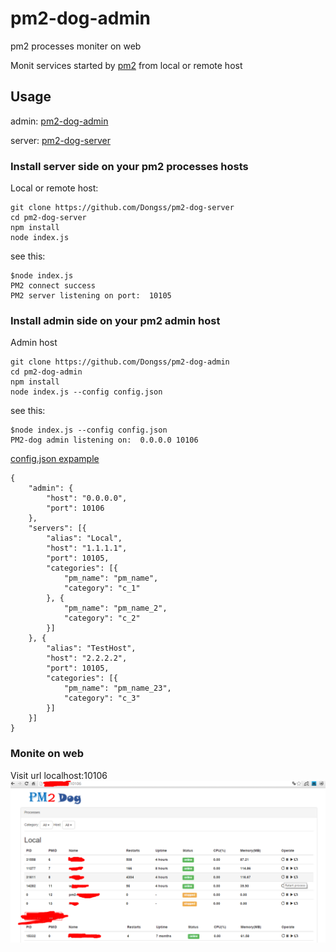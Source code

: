 # pm2-dog-admin

pm2 processes moniter on web

Monit services started by [pm2](https://github.com/Unitech/pm2) from local or remote host

## Usage 

admin: [pm2-dog-admin](https://github.com/Dongss/pm2-dog-admin)

server: [pm2-dog-server](https://github.com/Dongss/pm2-dog-server)

### Install server side on your pm2 processes hosts

Local or remote host:

```
git clone https://github.com/Dongss/pm2-dog-server
cd pm2-dog-server
npm install
node index.js
```

see this:

```
$node index.js 
PM2 connect success
PM2 server listening on port:  10105
```

### Install admin side on your pm2 admin host

Admin host

```
git clone https://github.com/Dongss/pm2-dog-admin
cd pm2-dog-admin
npm install
node index.js --config config.json
```

see this:

```
$node index.js --config config.json
PM2-dog admin listening on:  0.0.0.0 10106
```

[config.json expample](https://github.com/Dongss/pm2-dog-admin/blob/master/default_config.json)

```
{
    "admin": {
        "host": "0.0.0.0",
        "port": 10106
    },
    "servers": [{
        "alias": "Local",
        "host": "1.1.1.1",
        "port": 10105,
        "categories": [{
            "pm_name": "pm_name",
            "category": "c_1"
        }, {
            "pm_name": "pm_name_2",
            "category": "c_2"
        }]
    }, {
        "alias": "TestHost",
        "host": "2.2.2.2",
        "port": 10105,
        "categories": [{
            "pm_name": "pm_name_23",
            "category": "c_3"
        }]
    }]
}
```

### Monite on web

Visit url localhost:10106
![demo](./images/desc.png)


